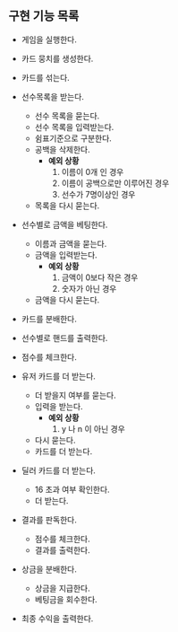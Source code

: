 ## 구현 기능 목록

- 게임을 실행한다.
- 카드 뭉치를 생성한다.
- 카드를 섞는다.
- 선수목록을 받는다.
  - 선수 목록을 묻는다.
  - 선수 목록을 입력받는다.
  - 쉼표기준으로 구분한다.
  - 공백을 삭제한다.
    - **예외 상황**
      1. 이름이 0개 인 경우
      2. 이름이 공백으로만 이루어진 경우
      3. 선수가 7명이상인 경우
  - 목록을 다시 묻는다.
- 선수별로 금액을 베팅한다.
  - 이름과 금액을 묻는다.
  - 금액을 입력받는다.
    - **예외 상황**
      1. 금액이 0보다 작은 경우
      2. 숫자가 아닌 경우
  - 금액을 다시 묻는다.

- 카드를 분배한다.
- 선수별로 핸드를 출력한다.
- 점수를 체크한다.
- 유저 카드를 더 받는다.
  - 더 받을지 여부를 묻는다.
  - 입력을 받는다.
    - **예외 상황**
      1. y 나 n 이 아닌 경우
  - 다시 묻는다.
  - 카드를 더 받는다. 
- 딜러 카드를 더 받는다.
  - 16 초과 여부 확인한다.
  - 더 받는다.

- 결과를 판독한다.
  - 점수를 체크한다.
  - 결과를 출력한다.
- 상금을 분배한다.
  - 상금을 지급한다.
  - 베팅금을 회수한다.
- 최종 수익을 출력한다.